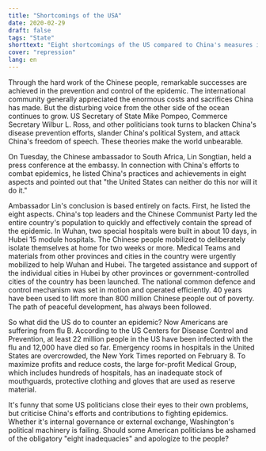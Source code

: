 ```yaml
---
title: "Shortcomings of the USA"
date: 2020-02-29
draft: false
tags: "State"
shorttext: "​Eight shortcomings of the US compared to China's measures in the fight against epidemic"
cover: "repression"
lang: en
---
```


Through the hard work of the Chinese people, remarkable successes are achieved in the prevention and control of the epidemic. The international community generally appreciated the enormous costs and sacrifices China has made. But the disturbing voice from the other side of the ocean continues to grow. US Secretary of State Mike Pompeo, Commerce Secretary Wilbur L. Ross, and other politicians took turns to blacken China's disease prevention efforts, slander China's political System, and attack China's freedom of speech. These theories make the world unbearable.

On Tuesday, the Chinese ambassador to South Africa, Lin Songtian, held a press conference at the embassy. In connection with China's efforts to combat epidemics, he listed China's practices and achievements in eight aspects and pointed out that "the United States can neither do this nor will it do it."

Ambassador Lin's conclusion is based entirely on facts. First, he listed the eight aspects. China's top leaders and the Chinese Communist Party led the entire country's population to quickly and effectively contain the spread of the epidemic. In Wuhan, two special hospitals were built in about 10 days, in Hubei 15 module hospitals. The Chinese people mobilized to deliberately isolate themselves at home for two weeks or more. Medical Teams and materials from other provinces and cities in the country were urgently mobilized to help Wuhan and Hubei. The targeted assistance and support of the individual cities in Hubei by other provinces or government-controlled cities of the country has been launched. The national common defence and control mechanism was set in motion and operated efficiently. 40 years have been used to lift more than 800 million Chinese people out of poverty. The path of peaceful development, has always been followed.

So what did the US do to counter an epidemic? Now Americans are suffering from flu B. According to the US Centers for Disease Control and Prevention, at least 22 million people in the US have been infected with the flu and 12,000 have died so far. Emergency rooms in hospitals in the United States are overcrowded, the New York Times reported on February 8.  To maximize profits and reduce costs, the large for-profit Medical Group, which includes hundreds of hospitals, has an inadequate stock of mouthguards, protective clothing and gloves that are used as reserve material.

It's funny that some US politicians close their eyes to their own problems, but criticise China's efforts and contributions to fighting epidemics. Whether it's internal governance or external exchange, Washington's political machinery is failing. Should some American politicians be ashamed of the obligatory "eight inadequacies" and apologize to the people?
